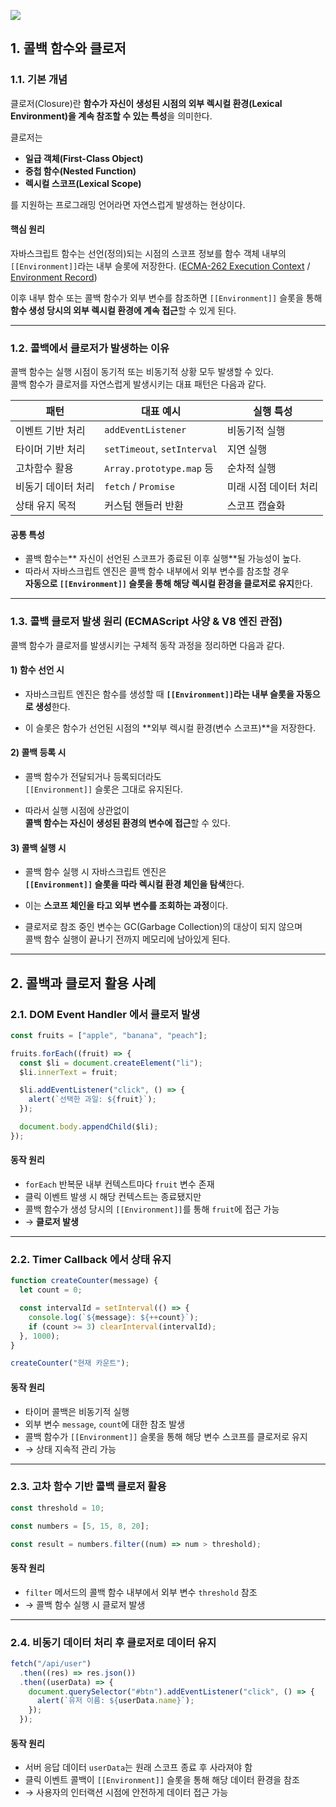 ![](https://velog.velcdn.com/images/justhighway/post/f0aa5ada-09b9-4bfb-bd2d-c824d1470adb/image.png)

## 1. 콜백 함수와 클로저

### 1.1. 기본 개념

클로저(Closure)란 **함수가 자신이 생성된 시점의 외부 렉시컬 환경(Lexical Environment)을 계속 참조할 수 있는 특성**을 의미한다.

클로저는

- **일급 객체(First-Class Object)**
- **중첩 함수(Nested Function)**
- **렉시컬 스코프(Lexical Scope)**

를 지원하는 프로그래밍 언어라면 자연스럽게 발생하는 현상이다.

#### 핵심 원리

자바스크립트 함수는 선언(정의)되는 시점의 스코프 정보를 함수 객체 내부의 `[[Environment]]`라는 내부 슬롯에 저장한다. ([ECMA-262 Execution Context](https://tc39.es/ecma262/#sec-execution-contexts) / [Environment Record](https://tc39.es/ecma262/#sec-environment-records))

이후 내부 함수 또는 콜백 함수가 외부 변수를 참조하면 `[[Environment]]` 슬롯을 통해 **함수 생성 당시의 외부 렉시컬 환경에 계속 접근**할 수 있게 된다.

---

### 1.2. 콜백에서 클로저가 발생하는 이유

콜백 함수는 실행 시점이 동기적 또는 비동기적 상황 모두 발생할 수 있다.  
콜백 함수가 클로저를 자연스럽게 발생시키는 대표 패턴은 다음과 같다.

| 패턴               | 대표 예시                   | 실행 특성             |
| ------------------ | --------------------------- | --------------------- |
| 이벤트 기반 처리   | `addEventListener`          | 비동기적 실행         |
| 타이머 기반 처리   | `setTimeout`, `setInterval` | 지연 실행             |
| 고차함수 활용      | `Array.prototype.map` 등    | 순차적 실행           |
| 비동기 데이터 처리 | `fetch` / `Promise`         | 미래 시점 데이터 처리 |
| 상태 유지 목적     | 커스텀 핸들러 반환          | 스코프 캡슐화         |

#### 공통 특성

- 콜백 함수는** 자신이 선언된 스코프가 종료된 이후 실행**될 가능성이 높다.
- 따라서 자바스크립트 엔진은 콜백 함수 내부에서 외부 변수를 참조할 경우  
  **자동으로 `[[Environment]]` 슬롯을 통해 해당 렉시컬 환경을 클로저로 유지**한다.

---

### 1.3. 콜백 클로저 발생 원리 (ECMAScript 사양 & V8 엔진 관점)

콜백 함수가 클로저를 발생시키는 구체적 동작 과정을 정리하면 다음과 같다.

#### 1) 함수 선언 시

- 자바스크립트 엔진은 함수를 생성할 때
  **`[[Environment]]`라는 내부 슬롯을 자동으로 생성**한다.

- 이 슬롯은 함수가 선언된 시점의 **외부 렉시컬 환경(변수 스코프)**을 저장한다.

#### 2) 콜백 등록 시

- 콜백 함수가 전달되거나 등록되더라도  
  `[[Environment]]` 슬롯은 그대로 유지된다.

- 따라서 실행 시점에 상관없이  
  **콜백 함수는 자신이 생성된 환경의 변수에 접근**할 수 있다.

#### 3) 콜백 실행 시

- 콜백 함수 실행 시 자바스크립트 엔진은  
  **`[[Environment]]` 슬롯을 따라 렉시컬 환경 체인을 탐색**한다.

- 이는 **스코프 체인을 타고 외부 변수를 조회하는 과정**이다.

- 클로저로 참조 중인 변수는 GC(Garbage Collection)의 대상이 되지 않으며  
  콜백 함수 실행이 끝나기 전까지 메모리에 남아있게 된다.

---

## 2. 콜백과 클로저 활용 사례

### 2.1. DOM Event Handler 에서 클로저 발생

```js
const fruits = ["apple", "banana", "peach"];

fruits.forEach((fruit) => {
  const $li = document.createElement("li");
  $li.innerText = fruit;

  $li.addEventListener("click", () => {
    alert(`선택한 과일: ${fruit}`);
  });

  document.body.appendChild($li);
});
```

#### 동작 원리

- `forEach` 반복문 내부 컨텍스트마다 `fruit` 변수 존재
- 클릭 이벤트 발생 시 해당 컨텍스트는 종료됐지만
- 콜백 함수가 생성 당시의 `[[Environment]]`를 통해 `fruit`에 접근 가능
- → **클로저 발생**

---

### 2.2. Timer Callback 에서 상태 유지

```js
function createCounter(message) {
  let count = 0;

  const intervalId = setInterval(() => {
    console.log(`${message}: ${++count}`);
    if (count >= 3) clearInterval(intervalId);
  }, 1000);
}

createCounter("현재 카운트");
```

#### 동작 원리

- 타이머 콜백은 비동기적 실행
- 외부 변수 `message`, `count`에 대한 참조 발생
- 콜백 함수가 `[[Environment]]` 슬롯을 통해 해당 변수 스코프를 클로저로 유지
- → 상태 지속적 관리 가능

---

### 2.3. 고차 함수 기반 콜백 클로저 활용

```js
const threshold = 10;

const numbers = [5, 15, 8, 20];

const result = numbers.filter((num) => num > threshold);
```

#### 동작 원리

- `filter` 메서드의 콜백 함수 내부에서 외부 변수 `threshold` 참조
- → 콜백 함수 실행 시 클로저 발생

---

### 2.4. 비동기 데이터 처리 후 클로저로 데이터 유지

```js
fetch("/api/user")
  .then((res) => res.json())
  .then((userData) => {
    document.querySelector("#btn").addEventListener("click", () => {
      alert(`유저 이름: ${userData.name}`);
    });
  });
```

#### 동작 원리

- 서버 응답 데이터 `userData`는 원래 스코프 종료 후 사라져야 함
- 클릭 이벤트 콜백이 `[[Environment]]` 슬롯을 통해 해당 데이터 환경을 참조
- → 사용자의 인터랙션 시점에 안전하게 데이터 접근 가능
